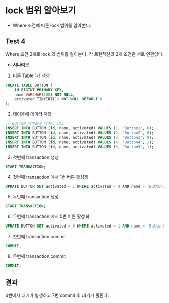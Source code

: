 # lock 범위 알아보기

- Where 조건에 따른 lock 범위를 알아본다.

## Test 4
Where 조건 2개로 lock 의 범위를 알아본다. 각 트랜잭션의 2개 조건은 서로 연관없다. 

- **시나리오**
1. 버튼 Table 1개 생성
```sql
CREATE TABLE BUTTON (
    id BIGINT PRIMARY KEY,
    name VARCHAR(100) NOT NULL,
    activated TINYINT(1) NOT NULL DEFAULT 0
);
```

2. 테이블에 데이터 저장
```sql
-- BUTTON 테이블에 데이터 삽입
INSERT INTO BUTTON (id, name, activated) VALUES (1, 'Button1', 0);
INSERT INTO BUTTON (id, name, activated) VALUES (2, 'Button2', 0);
INSERT INTO BUTTON (id, name, activated) VALUES (3, 'Button3', 0);
INSERT INTO BUTTON (id, name, activated) VALUES (4, 'Button4', 1);
INSERT INTO BUTTON (id, name, activated) VALUES (5, 'Button5', 1);
```

3. 첫번째 transaction 생성
```sql
START TRANSACTION;
```

4. 첫번째 transaction 에서 1번 버튼 활성화
```sql
UPDATE BUTTON SET activated = 1 WHERE activated = 0 AND name = 'Button1';
```

5. 두번째 transaction 생성
```sql
START TRANSACTION;
```

6. 두번째 transaction 에서 5번 버튼 활성화
```sql
UPDATE BUTTON SET activated = 0 WHERE activated = 1 AND name = 'Button5';
```

7. 첫번째 transaction commit
```sql
COMMIT;
```

8. 두번째 transaction commit
```sql
COMMIT;
```

## 결과

6번에서 대기가 발생하고 7번 commit 후 대기가 풀린다.
